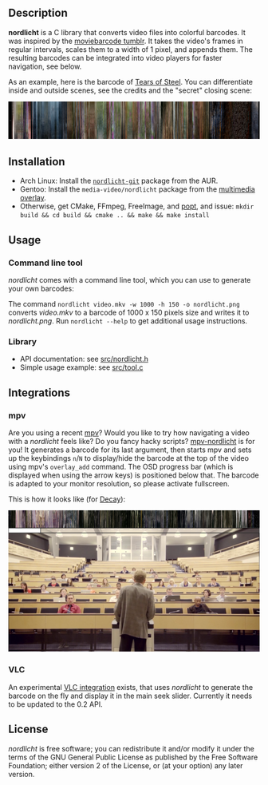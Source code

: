 ## Description

**nordlicht** is a C library that converts video files into colorful barcodes. It was inspired by the [moviebarcode tumblr](http://moviebarcode.tumblr.com/). It takes the video's frames in regular intervals, scales them to a width of 1 pixel, and appends them. The resulting barcodes can be integrated into video players for faster navigation, see below.

As an example, here is the barcode of [Tears of Steel](http://tearsofsteel.org/). You can differentiate inside and outside scenes, see the credits and the "secret" closing scene:

![Barcode for "Tears of Steel"](res/tos-example.png)

## Installation

- Arch Linux: Install the [`nordlicht-git`](https://aur.archlinux.org/packages/nordlicht-git/) package from the AUR.
- Gentoo: Install the `media-video/nordlicht` package from the [multimedia overlay](https://gitorious.org/gentoo-multimedia/gentoo-multimedia).
- Otherwise, get CMake, FFmpeg, FreeImage, and [popt](http://freecode.com/projects/popt), and issue: `mkdir build && cd build && cmake .. && make && make install`

## Usage

### Command line tool

*nordlicht* comes with a command line tool, which you can use to generate your own barcodes:

The command `nordlicht video.mkv -w 1000 -h 150 -o nordlicht.png` converts *video.mkv* to a barcode of 1000 x 150 pixels size and writes it to *nordlicht.png*. Run `nordlicht --help` to get additional usage instructions.

### Library

- API documentation: see [src/nordlicht.h](src/nordlicht.h)
- Simple usage example: see [src/tool.c](src/tool.c)

## Integrations

### mpv

Are you using a recent [mpv](http://mpv.io/)? Would you like to try how navigating a video with a *nordlicht* feels like? Do you fancy hacky scripts? [mpv-nordlicht](/res/mpv-nordlicht) is for you! It generates a barcode for its last argument, then starts mpv and sets up the keybindings `n`/`N` to display/hide the barcode at the top of the video using mpv's `overlay_add` command. The OSD progress bar (which is displayed when using the arrow keys) is positioned below that. The barcode is adapted to your monitor resolution, so please activate fullscreen.

This is how it looks like (for [Decay](http://www.decayfilm.com/)):

!["Decay" barcode integrated into mpv](/res/decay-mpv-example.png)

### VLC

An experimental [VLC integration](https://github.com/blinry/vlc) exists, that uses *nordlicht* to generate the barcode on the fly and display it in the main seek slider. Currently it needs to be updated to the 0.2 API.

## License

*nordlicht* is free software; you can redistribute it and/or modify it under the terms of the GNU General Public License as published by the Free Software Foundation; either version 2 of the License, or (at your option) any later version.
